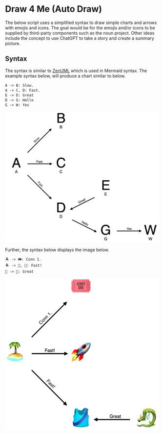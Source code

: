 # Draw 4 Me (Auto Draw)

The below script uses a simplified syntax to draw simple charts and
arrows with emojis and icons. The goal would be for the emojis and/or icons
to be supplied by third-party components such as the noun project. Other ideas
include the concept to use ChatGPT to take a story and create a summary picture.

## Syntax

The syntax is similar to [ZenUML](https://mermaid.js.org/syntax/zenuml.html) which is used in Mermaid syntax. The example syntax below, will produce a chart similar to below.

```draw4me
A -> B: Slow.
A -> C, D: Fast.
E -> D: Great
D -> G: Hello
G -> W: Yes 
```

![Example Diagram](./docs/imgs/example.png)

Further, the syntax below displays the image below.

```draw4m
🏝️ -> 🎟️: Conn 1.
🏝️ -> 🚀, 🎽: Fast!
🐉 -> 🎽: Great
```

![Emoji Example](./docs/imgs/example2.png)